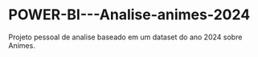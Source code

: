 # POWER-BI---Analise-animes-2024
Projeto pessoal de analise baseado em um dataset do ano 2024 sobre Animes.
